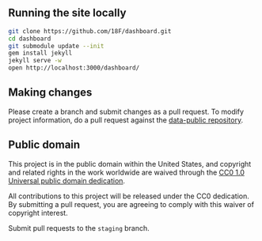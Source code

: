 ## Running the site locally

```bash
git clone https://github.com/18F/dashboard.git
cd dashboard
git submodule update --init
gem install jekyll
jekyll serve -w
open http://localhost:3000/dashboard/
```

## Making changes

Please create a branch and submit changes as a pull request. To modify project information, do a pull request against the [data-public repository](https://github.com/18F/data-public).

## Public domain

This project is in the public domain within the United States, and
copyright and related rights in the work worldwide are waived through
the [CC0 1.0 Universal public domain dedication](https://creativecommons.org/publicdomain/zero/1.0/).

All contributions to this project will be released under the CC0
dedication. By submitting a pull request, you are agreeing to comply
with this waiver of copyright interest.

Submit pull requests to the `staging` branch.
